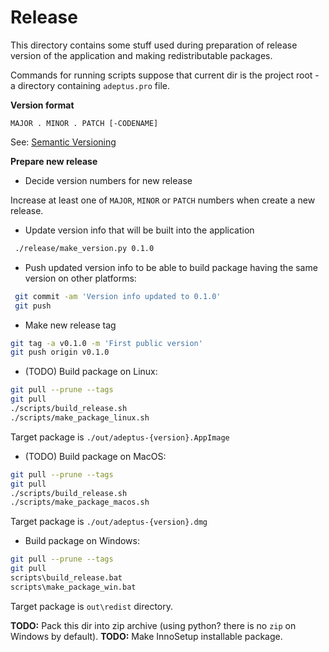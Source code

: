 # Release

This directory contains some stuff used during preparation of release version of the application and making redistributable packages. 

Commands for running scripts suppose that current dir is the project root - a directory containing `adeptus.pro` file.

**Version format**

```
MAJOR . MINOR . PATCH [-CODENAME]
```

See: [Semantic Versioning](https://semver.org)


**Prepare new release**

* Decide version numbers for new release

Increase at least one of `MAJOR`, `MINOR` or `PATCH` numbers when create a new release.

* Update version info that will be built into the application
 
```bash
 ./release/make_version.py 0.1.0
```

* Push updated version info to be able to build package having the same version on other platforms:

```bash
 git commit -am 'Version info updated to 0.1.0'
 git push
```

* Make new release tag

```bash
git tag -a v0.1.0 -m 'First public version'
git push origin v0.1.0
```

* (TODO) Build package on Linux:

```bash
git pull --prune --tags
git pull
./scripts/build_release.sh
./scripts/make_package_linux.sh
```

Target package is `./out/adeptus-{version}.AppImage`

* (TODO) Build package on MacOS:

```bash
git pull --prune --tags
git pull
./scripts/build_release.sh
./scripts/make_package_macos.sh
```

Target package is `./out/adeptus-{version}.dmg`

* Build package on Windows:

```bash
git pull --prune --tags
git pull
scripts\build_release.bat
scripts\make_package_win.bat
```

Target package is `out\redist` directory.

**TODO:** Pack this dir into zip archive (using python? there is no `zip` on Windows by default).
**TODO:** Make InnoSetup installable package.
